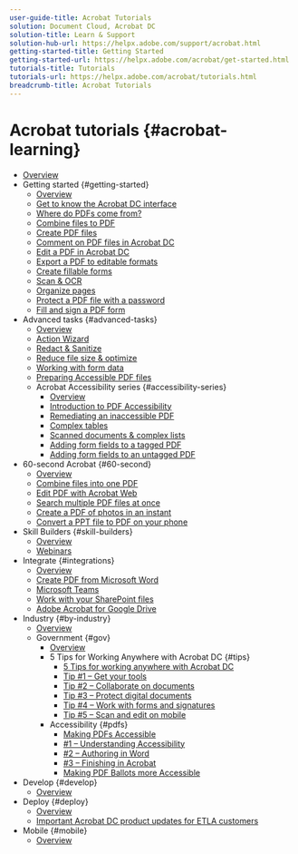 ```yaml
---
user-guide-title: Acrobat Tutorials
solution: Document Cloud, Acrobat DC
solution-title: Learn & Support
solution-hub-url: https://helpx.adobe.com/support/acrobat.html
getting-started-title: Getting Started
getting-started-url: https://helpx.adobe.com/acrobat/get-started.html
tutorials-title: Tutorials
tutorials-url: https://helpx.adobe.com/acrobat/tutorials.html
breadcrumb-title: Acrobat Tutorials
---
```


# Acrobat tutorials {#acrobat-learning}

+ [Overview](overview.md)
+ Getting started {#getting-started}
  + [Overview](getting-started/getting-started-overview.md)
  + [Get to know the Acrobat DC interface](getting-started/get-to-know-the-acrobat-dc-interface.md)
  + [Where do PDFs come from?](getting-started/where-do-pdfs-come-from.md)
  + [Combine files to PDF](getting-started/combine-to-pdf.md)
  + [Create PDF files](getting-started/create-pdf.md)
  + [Comment on PDF files in Acrobat DC](getting-started/comment-on-pdf-files.md)
  + [Edit a PDF in Acrobat DC](getting-started/edit-pdf.md)
  + [Export a PDF to editable formats](getting-started/export-pdf.md)
  + [Create fillable forms](getting-started/create-fillable-forms.md)
  + [Scan & OCR](getting-started/scan-and-ocr.md)
  + [Organize pages](getting-started/organize.md)
  + [Protect a PDF file with a password](getting-started/password-protect.md)
  + [Fill and sign a PDF form](getting-started/fill-and-sign.md)
+ Advanced tasks {#advanced-tasks}
  + [Overview](advanced-tasks/advanced-tasks-overview.md)
  + [Action Wizard](advanced-tasks/action.md)
  + [Redact & Sanitize](advanced-tasks/redact.md)
  + [Reduce file size & optimize](advanced-tasks/reduce.md)
  + [Working with form data](advanced-tasks/formdata.md)
  + [Preparing Accessible PDF files](advanced-tasks/accessibility.md)
  + Acrobat Accessibility series {#accessibility-series}
     + [Overview](advanced-tasks/accessibility-series.md)
     + [Introduction to PDF Accessibility](advanced-tasks/accessibilitysession1.md)
     + [Remediating an inaccessible PDF](advanced-tasks/accessibilitysession2.md)
     + [Complex tables](advanced-tasks/accessibilitysession3.md)
     + [Scanned documents & complex lists](advanced-tasks/accessibilitysession4.md)
     + [Adding form fields to a tagged PDF](advanced-tasks/accessibilitysession5.md)
     + [Adding form fields to an untagged PDF](advanced-tasks/accessibilitysession6.md)
+ 60-second Acrobat {#60-second}
  + [Overview](60-second/60-second-overview.md)
  + [Combine files into one PDF](60-second/combine-to-one-pdf.md)
  + [Edit PDF with Acrobat Web](60-second/edit.md)
  + [Search multiple PDF files at once](60-second/search.md)
  + [Create a PDF of photos in an instant](60-second/photo.md)
  + [Convert a PPT file to PDF on your phone](60-second/phone.md)
+ Skill Builders {#skill-builders}
  + [Overview](skill-builder/skill-builder-overview.md)
  + [Webinars](skill-builder/skill-builder-webinars.md)
+ Integrate {#integrations}
  + [Overview](integrate/integrate-overview.md)
  + [Create PDF from Microsoft Word](integrate/createfromword.md)
  + [Microsoft Teams](integrate/acrobatandteams.md)
  + [Work with your SharePoint files](integrate/acrobatandsp.md)
  + [Adobe Acrobat for Google Drive](integrate/acrobatandgoogle.md)
+ Industry {#by-industry}
  + [Overview](industry/industry-overview.md)
  + Government {#gov}
    + [Overview](industry/gov/gov-overview.md)
    + 5 Tips for Working Anywhere with Acrobat DC {#tips}
      + [5 Tips for working anywhere with Acrobat DC](industry/gov/5-tips-for-working-anywhere-with-acrobat-dc-for-government.md) 
      + [Tip #1 – Get your tools](industry/gov/get-your-tools.md)
      + [Tip #2 – Collaborate on documents](industry/gov/collaborate-on-documents.md)
      + [Tip #3 – Protect digital documents](industry/gov/protect-digital-documents.md)
      + [Tip #4 – Work with forms and signatures](industry/gov/work-with-forms-and-signatures.md)
      + [Tip #5 – Scan and edit on mobile](industry/gov/scan-and-edit-on-mobile.md)
    + Accessibility {#pdfs}
      + [Making PDFs Accessible](industry/gov/making-pdfs-accessible.md)
      + [#1 – Understanding Accessibility](industry/gov/understanding-accessibility.md)
      + [#2 – Authoring in Word](industry/gov/authoring-in-word.md)
      + [#3 – Finishing in Acrobat](industry/gov/finishing-in-acrobat.md)
      + [Making PDF Ballots more Accessible](industry/gov/making-pdf-ballots-accessible.md)
+ Develop {#develop}
  + [Overview](develop/develop-overview.md)
+ Deploy {#deploy}
  + [Overview](deploy/deploy-overview.md)
  + [Important Acrobat DC product updates for ETLA customers](deploy/signentitlementchanges.md)
+ Mobile {#mobile}
  + [Overview](mobile/mobile-overview.md)